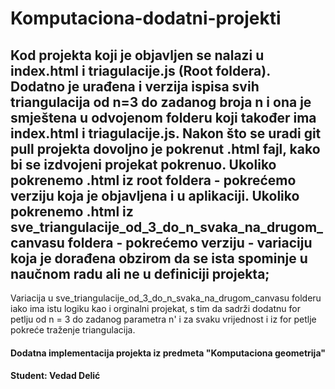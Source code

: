 ﻿# Komputaciona-dodatni-projekti
## Kod projekta koji je objavljen se nalazi u index.html i triagulacije.js (Root foldera). Dodatno je urađena i verzija ispisa svih triangulacija od n=3 do zadanog broja n i ona je smještena u odvojenom folderu koji također ima index.html i triagulacije.js. Nakon što se uradi git pull projekta dovoljno je pokrenut .html fajl, kako bi se izdvojeni projekat pokrenuo. Ukoliko pokrenemo .html iz root foldera - pokrećemo verziju koja je objavljena i u aplikaciji.  Ukoliko pokrenemo .html iz sve_triangulacije_od_3_do_n_svaka_na_drugom_canvasu foldera - pokrećemo verziju - variaciju koja je dorađena obzirom da se ista spominje u naučnom radu ali ne u definiciji projekta; 
Variacija u sve_triangulacije_od_3_do_n_svaka_na_drugom_canvasu folderu iako ima istu logiku kao i orginalni projekat, s tim da sadrži dodatnu for petlju od n = 3 do zadanog parametra n' i za svaku vrijednost i iz for petlje pokreće traženje triangulacija.
#### Dodatna implementacija projekta iz predmeta "Komputaciona geometrija"
#### Student: Vedad Delić
